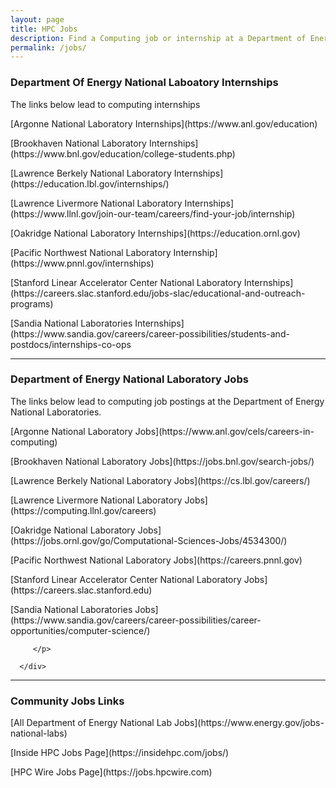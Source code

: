 ```yaml
---
layout: page
title: HPC Jobs
description: Find a Computing job or internship at a Department of Energy National Laboratory. 
permalink: /jobs/
---
```





   
   <div class="mb-4">
      <h3 class="mb-0">Department Of Energy National Laboatory Internships</h3>
      <p class="m-0">The links below lead to computing internships</p>
        <div class="mt-4">
         <p>
            [Argonne National Laboratory Internships](https://www.anl.gov/education)
         </p>
         <p>
             [Brookhaven National Laboratory Internships](https://www.bnl.gov/education/college-students.php)
         </p>
         <p>
            [Lawrence Berkely National Laboratory Internships](https://education.lbl.gov/internships/)
         </p>
         <p>
            [Lawrence Livermore National Laboratory Internships](https://www.llnl.gov/join-our-team/careers/find-your-job/internship)
         </p>
         <p>
            [Oakridge National Laboratory Internships](https://education.ornl.gov)
         </p>
         <p>
            [Pacific Northwest National Laboratory Internship](https://www.pnnl.gov/internships)            
         </p>
         <p> 
            [Stanford Linear Accelerator Center National Laboratory Internships](https://careers.slac.stanford.edu/jobs-slac/educational-and-outreach-programs)
         </p>
         <p>
            [Sandia National Laboratories Internships](https://www.sandia.gov/careers/career-possibilities/students-and-postdocs/internships-co-ops
         </p>
         
   </div>

   <hr>
   
   <div class="mb-4">
      <h3 class="mb-0">Department of Energy National Laboratory Jobs</h3>
      <p class="m-0">The links below lead to computing job postings at the Department of Energy National Laboratories.</p>
      <div class="mt-4">
         <p>
            [Argonne National Laboratory Jobs](https://www.anl.gov/cels/careers-in-computing)
         </p>
         <p> 
            [Brookhaven National Laboratory Jobs](https://jobs.bnl.gov/search-jobs/)
         </p>
         <p>
            [Lawrence Berkely National Laboratory Jobs](https://cs.lbl.gov/careers/)
         </p>
         <p>
            [Lawrence Livermore National Laboratory Jobs](https://computing.llnl.gov/careers)
         </p>
         <p>
            [Oakridge National Laboratory Jobs](https://jobs.ornl.gov/go/Computational-Sciences-Jobs/4534300/)
         </p>
          <p> 
            [Pacific Northwest National Laboratory Jobs](https://careers.pnnl.gov)
         </p>
          <p>
            [Stanford Linear Accelerator Center National Laboratory Jobs](https://careers.slac.stanford.edu)
         </p>
          <p>
            [Sandia National Laboratories Jobs](https://www.sandia.gov/careers/career-possibilities/career-opportunities/computer-science/)
       
         </p>
         
      </div>
   </div>

   <hr>

   <div class="mb-4">
      <h3 class="mb-0">Community Jobs Links</h3>
      <div class="mt-4">
         <p>
           [All Department of Energy National Lab Jobs](https://www.energy.gov/jobs-national-labs)
         </p>
         <p>
            [Inside HPC Jobs Page](https://insidehpc.com/jobs/)
         </p>
         <p> 
            [HPC Wire Jobs Page](https://jobs.hpcwire.com)
         </p>
      </div>
   </div>

